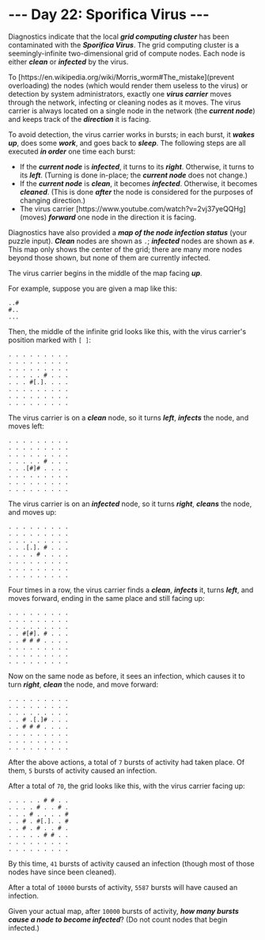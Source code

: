 # --- Day 22: Sporifica Virus ---

Diagnostics indicate that the local <em><b>grid computing cluster</b></em> has been contaminated with the <em><b>Sporifica Virus</b></em>. The grid computing cluster is a seemingly-<span title="The infinite is possible at AdventOfCodeCom.">infinite</span> two-dimensional grid of compute nodes.  Each node is either <em><b>clean</b></em> or <em><b>infected</b></em> by the virus.<p>
<p>To [https://en.wikipedia.org/wiki/Morris_worm#The_mistake](prevent overloading) the nodes (which would render them useless to the virus) or detection by system administrators, exactly one <em><b>virus carrier</b></em> moves through the network, infecting or cleaning nodes as it moves. The virus carrier is always located on a single node in the network (the <em><b>current node</b></em>) and keeps track of the <em><b>direction</b></em> it is facing.


To avoid detection, the virus carrier works in bursts; in each burst, it <em><b>wakes up</b></em>, does some <em><b>work</b></em>, and goes back to <em><b>sleep</b></em>. The following steps are all executed <em><b>in order</b></em> one time each burst:


<ul>
<li>If the <em><b>current node</b></em> is <em><b>infected</b></em>, it turns to its <em><b>right</b></em>.  Otherwise, it turns to its <em><b>left</b></em>. (Turning is done in-place; the <em><b>current node</b></em> does not change.)</li>
<li>If the <em><b>current node</b></em> is <em><b>clean</b></em>, it becomes <em><b>infected</b></em>.  Otherwise, it becomes <em><b>cleaned</b></em>. (This is done <em><b>after</b></em> the node is considered for the purposes of changing direction.)</li>
<li>The virus carrier [https://www.youtube.com/watch?v=2vj37yeQQHg](moves) <em><b>forward</b></em> one node in the direction it is facing.</li>
</ul>
Diagnostics have also provided a <em><b>map of the node infection status</b></em> (your puzzle input).  <em><b>Clean</b></em> nodes are shown as <code>.</code>; <em><b>infected</b></em> nodes are shown as <code>#</code>.  This map only shows the center of the grid; there are many more nodes beyond those shown, but none of them are currently infected.


The virus carrier begins in the middle of the map facing <em><b>up</b></em>.


For example, suppose you are given a map like this:


<pre><code>..#
#..
...
</code></pre>
Then, the middle of the infinite grid looks like this, with the virus carrier's position marked with <code>[ ]</code>:


<pre><code>. . . . . . . . .
. . . . . . . . .
. . . . . . . . .
. . . . . # . . .
. . . #[.]. . . .
. . . . . . . . .
. . . . . . . . .
. . . . . . . . .
</code></pre>
The virus carrier is on a <em><b>clean</b></em> node, so it turns <em><b>left</b></em>, <em><b>infects</b></em> the node, and moves left:


<pre><code>. . . . . . . . .
. . . . . . . . .
. . . . . . . . .
. . . . . # . . .
. . .[#]# . . . .
. . . . . . . . .
. . . . . . . . .
. . . . . . . . .
</code></pre>
The virus carrier is on an <em><b>infected</b></em> node, so it turns <em><b>right</b></em>, <em><b>cleans</b></em> the node, and moves up:


<pre><code>. . . . . . . . .
. . . . . . . . .
. . . . . . . . .
. . .[.]. # . . .
. . . . # . . . .
. . . . . . . . .
. . . . . . . . .
. . . . . . . . .
</code></pre>
Four times in a row, the virus carrier finds a <em><b>clean</b></em>, <em><b>infects</b></em> it, turns <em><b>left</b></em>, and moves forward, ending in the same place and still facing up:


<pre><code>. . . . . . . . .
. . . . . . . . .
. . . . . . . . .
. . #[#]. # . . .
. . # # # . . . .
. . . . . . . . .
. . . . . . . . .
. . . . . . . . .
</code></pre>
Now on the same node as before, it sees an infection, which causes it to turn <em><b>right</b></em>, <em><b>clean</b></em> the node, and move forward:


<pre><code>. . . . . . . . .
. . . . . . . . .
. . . . . . . . .
. . # .[.]# . . .
. . # # # . . . .
. . . . . . . . .
. . . . . . . . .
. . . . . . . . .
</code></pre>
After the above actions, a total of <code>7</code> bursts of activity had taken place. Of them, <code>5</code> bursts of activity caused an infection.


After a total of <code>70</code>, the grid looks like this, with the virus carrier facing up:


<pre><code>. . . . . # # . .
. . . . # . . # .
. . . # . . . . #
. . # . #[.]. . #
. . # . # . . # .
. . . . . # # . .
. . . . . . . . .
. . . . . . . . .
</code></pre>
By this time, <code>41</code> bursts of activity caused an infection (though most of those nodes have since been cleaned).


After a total of <code>10000</code> bursts of activity, <code>5587</code> bursts will have caused an infection.


Given your actual map, after <code>10000</code> bursts of activity, <em><b>how many bursts cause a node to become infected</b></em>? (Do not count nodes that begin infected.)


